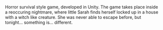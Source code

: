 Horror survival style game, developed in Unity. The game takes place inside a reoccuring nightmare, where little Sarah finds herself locked up in a house with a witch like creature. She was never able to escape before, but tonight... something is... different.
